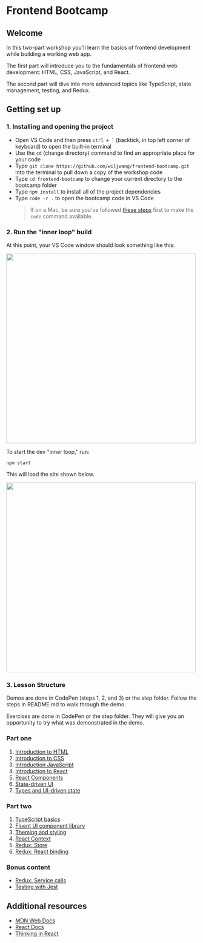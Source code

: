 # Frontend Bootcamp

## Welcome

In this two-part workshop you'll learn the basics of frontend development while building a working web app.

The first part will introduce you to the fundamentals of frontend web development: HTML, CSS, JavaScript, and React.

The second part will dive into more advanced topics like TypeScript, state management, testing, and Redux.

## Getting set up

### 1. Installing and opening the project

- Open VS Code and then press `` ctrl + ` `` (backtick, in top left corner of keyboard) to open the built-in terminal
- Use the `cd` (change directory) command to find an appropriate place for your code
- Type `git clone https://github.com/wiljwang/frontend-bootcamp.git` into the terminal to pull down a copy of the workshop code
- Type `cd frontend-bootcamp` to change your current directory to the bootcamp folder
- Type `npm install` to install all of the project dependencies
- Type `code -r .` to open the bootcamp code in VS Code
  > If on a Mac, be sure you've followed [these steps](https://code.visualstudio.com/docs/setup/mac#_launching-from-the-command-line) first to make the `code` command available.

### 2. Run the "inner loop" build

At this point, your VS Code window should look something like this:

<img src="https://imgur.com/tPkMwpb" width=500 />

To start the dev "inner loop," run:

```
npm start
```

This will load the site shown below.

<img src="https://imgur.com/wMZSNgq" width=500 />

### 3. Lesson Structure

Demos are done in CodePen (steps 1, 2, and 3) or the step folder. Follow the steps in README.md to walk through the demo.

Exercises are done in CodePen or the step folder. They will give you an opportunity to try what was demonstrated in the demo.

### Part one

1. [Introduction to HTML](step1-01)
2. [Introduction to CSS](step1-02)
3. [Introduction JavaScript](step1-03)
4. [Introduction to React](step1-04)
5. [React Components](step1-05)
6. [State-driven UI](step1-06)
7. [Types and UI-driven state](step1-07)

### Part two

1. [TypeScript basics](step2-01)
2. [Fluent UI component library](step2-02)
3. [Theming and styling](step2-03)
4. [React Context](step2-04)
5. [Redux: Store](step2-05)
6. [Redux: React binding](step2-06)

### Bonus content

- [Redux: Service calls](bonus-servicecalls)
- [Testing with Jest](bonus-jest)

## Additional resources

- [MDN Web Docs](https://developer.mozilla.org/en-US)
- [React Docs](https://reactjs.org/docs/getting-started.html)
- [Thinking in React](https://reactjs.org/docs/thinking-in-react.html)

